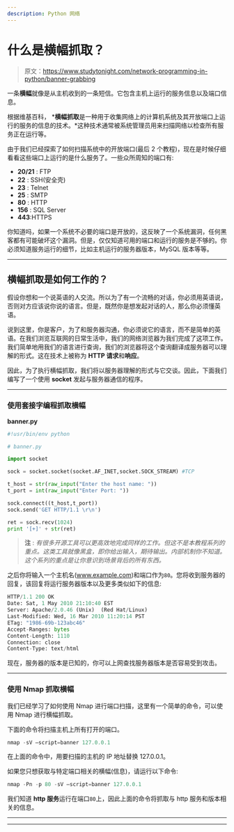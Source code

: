 ```yaml
---
description: Python 网络
---
```


# 什么是横幅抓取？

> 原文：<https://www.studytonight.com/network-programming-in-python/banner-grabbing>

一条**横幅**就像是从主机收到的一条短信。它包含主机上运行的服务信息以及端口信息。

根据维基百科， ***横幅抓取**是一种用于收集网络上的计算机系统及其开放端口上运行的服务的信息的技术。*这种技术通常被系统管理员用来扫描网络以检查所有服务正在运行等。

由于我们已经探索了如何扫描系统中的开放端口(最后 2 个教程)，现在是时候仔细看看这些端口上运行的是什么服务了。一些众所周知的端口有:

*   **20/21** : FTP
*   **22** : SSH(安全壳)
*   **23** : Telnet
*   **25** : SMTP
*   **80** : HTTP
*   **156** : SQL Server
*   **443**:HTTPS

你知道吗，如果一个系统不必要的端口是开放的，这反映了一个系统漏洞，任何黑客都有可能破坏这个漏洞。但是，仅仅知道可用的端口和运行的服务是不够的。你必须知道服务运行的细节，比如主机运行的服务器版本，MySQL 版本等等。

* * *

## 横幅抓取是如何工作的？

假设你想和一个说英语的人交流。所以为了有一个流畅的对话，你必须用英语说，否则对方应该说你说的语言。但是，既然你是想发起对话的人，那么你必须懂英语。

说到这里，你是客户，为了和服务器沟通，你必须说它的语言，而不是简单的英语。在我们浏览互联网的日常生活中，我们的网络浏览器为我们完成了这项工作。我们简单地用我们的语言进行查询，我们的浏览器将这个查询翻译成服务器可以理解的形式。这在技术上被称为 **HTTP 请求**和**响应**。

因此，为了执行横幅抓取，我们将以服务器理解的形式与它交谈。因此，下面我们编写了一个使用 **socket** 发起与服务器通信的程序。

* * *

### 使用套接字编程抓取横幅

**banner.py**

```py
#!usr/bin/env python

# banner.py

import socket

sock = socket.socket(socket.AF_INET,socket.SOCK_STREAM) #TCP

t_host = str(raw_input("Enter the host name: "))
t_port = int(raw_input("Enter Port: "))

sock.connect((t_host,t_port))
sock.send('GET HTTP/1.1 \r\n')

ret = sock.recv(1024)
print '[+]' + str(ret)
```

> **注** : *有很多开源工具可以更高效地完成同样的工作。但这不是本教程系列的重点。这类工具就像黑盒，即你给出输入，期待输出。内部机制你不知道。这个系列的重点是让你意识到场景背后的所有东西。*

之后你将输入一个主机名(www.example.com)和端口作为`80`。您将收到服务器的回复，该回复将运行服务器版本以及更多类似如下的信息:

```py
HTTP/1.1 200 OK
Date: Sat, 1 May 2010 21:10:40 EST
Server: Apache/2.0.46 (Unix)  (Red Hat/Linux)
Last-Modified: Wed, 16 Mar 2010 11:20:14 PST
ETag: "1986-69b-123abc46"
Accept-Ranges: bytes
Content-Length: 1110
Connection: close
Content-Type: text/html
```

现在，服务器的版本是已知的，你可以上网查找服务器版本是否容易受到攻击。

* * *

### 使用 Nmap 抓取横幅

我们已经学习了如何使用 Nmap 进行端口扫描，这里有一个简单的命令，可以使用 Nmap 进行横幅抓取。

下面的命令将扫描主机上所有打开的端口。

```py
nmap -sV –script=banner 127.0.0.1
```

在上面的命令中，用要扫描的主机的 IP 地址替换 127.0.0.1。

如果您只想获取与特定端口相关的横幅(信息)，请运行以下命令:

```py
nmap -Pn -p 80 -sV –script=banner 127.0.0.1
```

我们知道 **http 服务**运行在端口`80`上，因此上面的命令将抓取与 http 服务和版本相关的信息。

* * *

* * *